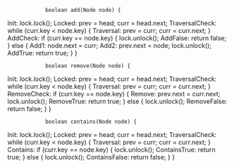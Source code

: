                 boolean add(Node node) {
Init:               lock.lock();
Locked:             prev = head;
                    curr = head.next;
TraversalCheck:     while (curr.key < node.key) {
Traversal:              prev = curr;
                        curr = curr.next;
                    }
AddCheck:           if (curr.key == node.key) {
                        lock.unlock();
AddFalse:               return false;
                    } else {
Add1:                   node.next = curr;
Add2:                   prev.next = node;
                        lock.unlock();
AddTrue:                return true;
                    }
                }

                boolean remove(Node node) {
Init:               lock.lock();
Locked:             prev = head;
                    curr = head.next;
TraversalCheck:     while (curr.key < node.key) {
Traversal:              prev = curr;
                        curr = curr.next;
                    }
RemoveCheck:        if (curr.key == node.key) {
Remove:                 prev.next = curr.next;
                        lock.unlock();
RemoveTrue:             return true;
                    } else {
                        lock.unlock();
RemoveFalse:            return false;
                    }
                }

                boolean contains(Node node) {
Init:               lock.lock();
Locked:             prev = head;
                    curr = head.next;
TraversalCheck:     while (curr.key < node.key) {
Traversal:              prev = curr;
                        curr = curr.next;
                    }
Contains:           if (curr.key == node.key) {
                        lock.unlock();
ContainsTrue:           return true;
                    } else {
                        lock.unlock();
ContainsFalse:          return false;
                    }
                }
